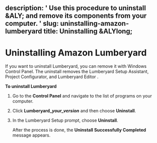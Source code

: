 description: ' Use this procedure to uninstall &ALY; and remove its components from
  your computer. '
slug: uninstalling-amazon-lumberyard
title: Uninstalling &ALYlong;
---
# Uninstalling Amazon Lumberyard<a name="uninstalling-amazon-lumberyard"></a>

If you want to uninstall Lumberyard, you can remove it with Windows Control Panel\. The uninstall removes the Lumberyard Setup Assistant, Project Configurator, and Lumberyard Editor \.

**To uninstall Lumberyard**

1. Go to the **Control Panel** and navigate to the list of programs on your computer\.

1. Click **Lumberyard\_*your\_version*** and then choose **Uninstall**\.

1. In the Lumberyard Setup prompt, choose **Uninstall**\. 

   After the process is done, the **Uninstall Successfully Completed** message appears\.
